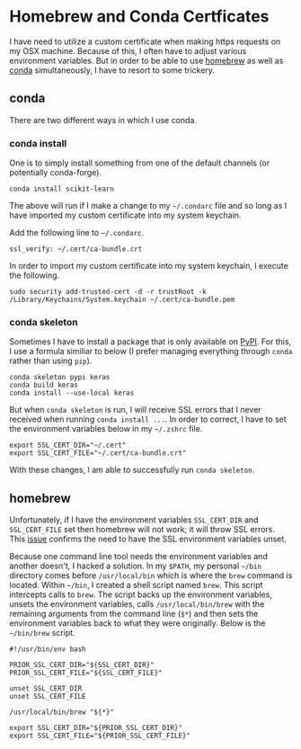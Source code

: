 # Homebrew and Conda Certficates
I have need to utilize a custom certificate when making https requests on my OSX machine.  Because of this, I often have to adjust various environment variables.  But in order to be able to use [homebrew](http://brew.sh) as well as [conda](http://conda.pydata.org/miniconda.html) simultaneously, I have to resort to some trickery.

## conda
There are two different ways in which I use conda.

### conda install
One is to simply install something from one of the default channels (or potentially conda-forge).

```
conda install scikit-learn
```

The above will run if I make a change to my `~/.condarc` file and so long as I have imported my custom certificate into my system keychain.  

Add the following line to `~/.condarc`.

```
ssl_verify: ~/.cert/ca-bundle.crt
```

In order to import my custom certificate into my system keychain, I execute the following.

```
sudo security add-trusted-cert -d -r trustRoot -k /Library/Keychains/System.keychain ~/.cert/ca-bundle.pem
```

### conda skeleton
Sometimes I have to install a package that is only available on [PyPI](https://pypi.python.org/pypi).  For this, I use a formula similiar to below (I prefer managing everything through `conda` rather than using `pip`).

```
conda skeleton pypi keras
conda build keras
conda install --use-local keras
```

But when `conda skeleton` is run, I will receive SSL errors that I never received when running `conda install ...`.  In order to correct, I have to set the environment variables below in my `~/.zshrc` file.

```
export SSL_CERT_DIR="~/.cert"
export SSL_CERT_FILE="~/.cert/ca-bundle.crt"
```

With these changes, I am able to successfully run `conda skeleton`.

## homebrew
Unfortunately, if I have the environment variables `SSL_CERT_DIR` and `SSL_CERT_FILE` set then homebrew will not work; it will throw SSL errors.  This [issue](https://github.com/Homebrew/legacy-homebrew/issues/43154) confirms the need to have the SSL environment variables unset.

Because one command line tool needs the environment variables and another doesn't, I hacked a solution.  In my `$PATH`, my personal `~/bin` directory comes before `/usr/local/bin` which is where the `brew` command is located.  Within `~/bin`, I created a shell script named `brew`.  This script intercepts calls to `brew`.  The script backs up the environment variables, unsets the environment variables, calls `/usr/local/bin/brew` with the remaining arguments from the command line (`$*`) and then sets the environment variables back to what they were originally.  Below is the `~/bin/brew` script.

```
#!/usr/bin/env bash

PRIOR_SSL_CERT_DIR="${SSL_CERT_DIR}"
PRIOR_SSL_CERT_FILE="${SSL_CERT_FILE}"

unset SSL_CERT_DIR
unset SSL_CERT_FILE

/usr/local/bin/brew "${*}"

export SSL_CERT_DIR="${PRIOR_SSL_CERT_DIR}"
export SSL_CERT_FILE="${PRIOR_SSL_CERT_FILE}"
```
